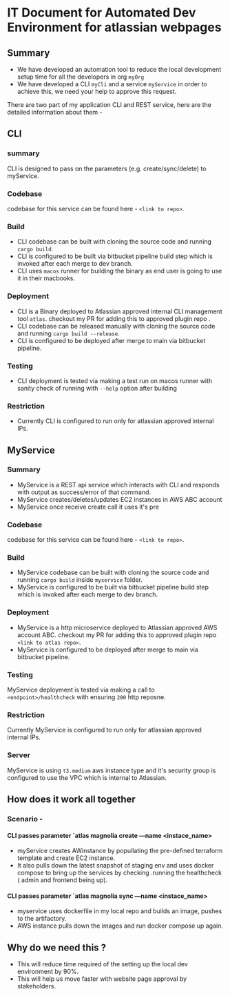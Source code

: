 # IT Document for Automated Dev Environment for atlassian webpages

## Summary

- We have developed an automation tool to reduce the local development setup time for all the developers in org `myOrg`
- We have developed a CLI `myCli` and a service `myService` in order to achieve this, we need your help to approve this request.

There are two part of my application CLI and REST service, here are the detailed information about them -

## CLI

### summary

CLI is designed to pass on the parameters (e.g. create/sync/delete) to myService.

### Codebase

codebase for this service can be found here - `<link to repo>`.

### Build

- CLI codebase can be built with cloning the source code and running `cargo build`.
- CLI is configured to be built via bitbucket pipeline build step which is invoked after each merge to dev branch.
- CLI uses `macos` runner for building the binary as end user is going to use it in their macbooks.

### Deployment
  
- CLI is a Binary deployed to Atlassian approved internal CLI management tool `atlas`.  checkout my PR for adding this to  approved plugin repo <link to atlas repo>.
- CLI codebase can be released manually with cloning the source code and running `cargo build --release`.
- CLI is configured to be deployed after merge to main via bitbucket pipeline.

### Testing

- CLI deployment is tested via making a test run on macos runner with sanity check of running with `--help` option after building

### Restriction

- Currently CLI is configured to run only for atlassian approved internal IPs.

## MyService

### Summary

- MyService is a REST api service which interacts with CLI and responds with output as success/error of that command.
- MyService creates/deletes/updates EC2 instances in AWS ABC account
- MyService once receive create call it uses it's pre

### Codebase

codebase for this service can be found here - `<link to repo>`.

### Build

- MyService codebase can be built with cloning the source code and running `cargo build` inside `myservice` folder.
- MyService is configured to be built via bitbucket pipeline build step which is invoked after each merge to dev branch.

### Deployment
  
- MyService is a http microservice deployed to Atlassian approved AWS account ABC.  checkout my PR for adding this to  approved plugin repo `<link to atlas repo>`.
- MyService is configured to be deployed after merge to main via bitbucket pipeline.

### Testing

MyService deployment is tested via making a call to `<endpoint>/healthcheck` with ensuring `200` http reposne.

### Restriction

Currently MyService is configured to run only for atlassian approved internal IPs.

### Server

MyService is using `t3.medium` aws instance type and it's security group is configured to use the VPC which is internal to Atlassian.

## How does it work all together

### Scenario -

#### CLI passes parameter `atlas magnolia create —name <instace_name>

- myService creates AWinstance by popullating the pre-defined terraform template and create EC2 instance.
- It also pulls down the latest snapshot of staging env and uses docker compose to bring up the services by checking .running the healthcheck ( admin and frontend being up).

#### CLI passes parameter `atlas magnolia sync —name <instace_name>

- myservice uses dockerfile in my local repo and builds an image, pushes to the artifactory.
- AWS instance pulls down the images and run docker compose up again.

## Why do we need this ?

- This will reduce time required of the setting up the local dev environment by 90%.
- This will help us move faster with website page approval by stakeholders.

